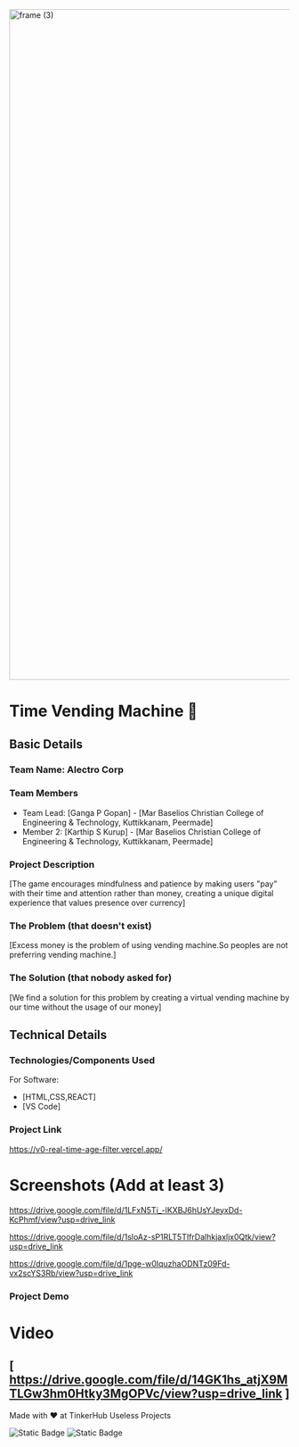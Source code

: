 <img width="3188" height="1202" alt="frame (3)" src="https://github.com/user-attachments/assets/517ad8e9-ad22-457d-9538-a9e62d137cd7" />


# Time Vending Machine 🎯


## Basic Details
### Team Name: Alectro Corp


### Team Members
- Team Lead: [Ganga P Gopan] - [Mar Baselios Christian College of Engineering & Technology, Kuttikkanam, Peermade]
- Member 2: [Karthip S Kurup] - [Mar Baselios Christian College of Engineering & Technology, Kuttikkanam, Peermade]

### Project Description
[The game encourages mindfulness and patience by making users "pay" with their time and attention rather than money, creating a unique digital experience that values presence over currency]

### The Problem (that doesn't exist)
[Excess money is the problem of using vending machine.So peoples are not preferring vending machine.]

### The Solution (that nobody asked for)
[We find a solution for this problem by creating a virtual vending machine by our time without the usage of our money]

## Technical Details
### Technologies/Components Used
For Software:
- [HTML,CSS,REACT]
- [VS Code]

### Project Link
https://v0-real-time-age-filter.vercel.app/

# Screenshots (Add at least 3)
https://drive.google.com/file/d/1LFxN5Ti_-lKXBJ6hUsYJeyxDd-KcPhmf/view?usp=drive_link

https://drive.google.com/file/d/1sloAz-sP1RLT5TIfrDalhkjaxljx0Qtk/view?usp=drive_link

https://drive.google.com/file/d/1pge-w0IquzhaODNTz09Fd-vx2scYS3Rb/view?usp=drive_link

### Project Demo
# Video
[ https://drive.google.com/file/d/14GK1hs_atjX9MTLGw3hm0Htky3MgOPVc/view?usp=drive_link ]
---
Made with ❤️ at TinkerHub Useless Projects 

![Static Badge](https://img.shields.io/badge/TinkerHub-24?color=%23000000&link=https%3A%2F%2Fwww.tinkerhub.org%2F)
![Static Badge](https://img.shields.io/badge/UselessProjects--25-25?link=https%3A%2F%2Fwww.tinkerhub.org%2Fevents%2FQ2Q1TQKX6Q%2FUseless%2520Projects)




